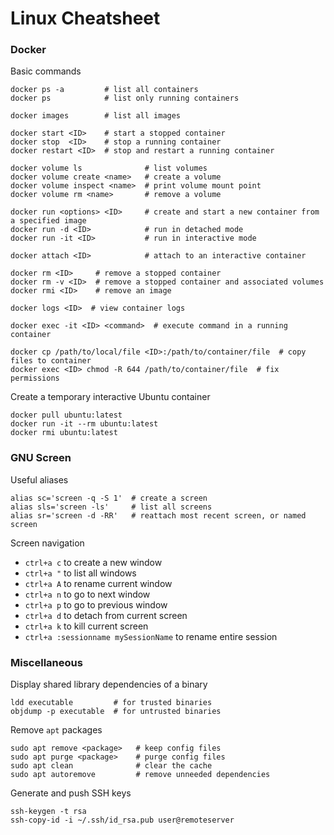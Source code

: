 # Linux Cheatsheet

### Docker

Basic commands
```
docker ps -a         # list all containers
docker ps            # list only running containers

docker images        # list all images

docker start <ID>    # start a stopped container
docker stop  <ID>    # stop a running container
docker restart <ID>  # stop and restart a running container

docker volume ls              # list volumes
docker volume create <name>   # create a volume
docker volume inspect <name>  # print volume mount point
docker volume rm <name>       # remove a volume

docker run <options> <ID>     # create and start a new container from a specified image
docker run -d <ID>            # run in detached mode
docker run -it <ID>           # run in interactive mode

docker attach <ID>            # attach to an interactive container

docker rm <ID>     # remove a stopped container
docker rm -v <ID>  # remove a stopped container and associated volumes
docker rmi <ID>    # remove an image

docker logs <ID>  # view container logs

docker exec -it <ID> <command>  # execute command in a running container

docker cp /path/to/local/file <ID>:/path/to/container/file  # copy files to container
docker exec <ID> chmod -R 644 /path/to/container/file  # fix permissions
```

Create a temporary interactive Ubuntu container
```
docker pull ubuntu:latest
docker run -it --rm ubuntu:latest
docker rmi ubuntu:latest
```

### GNU Screen

Useful aliases
```
alias sc='screen -q -S 1'  # create a screen
alias sls='screen -ls'     # list all screens
alias sr='screen -d -RR'   # reattach most recent screen, or named screen
```

Screen navigation
* `ctrl+a c` to create a new window
* `ctrl+a "` to list all windows
* `ctrl+a A` to rename current window
* `ctrl+a n` to go to next window
* `ctrl+a p` to go to previous window
* `ctrl+a d` to detach from current screen
* `ctrl+a k` to kill current screen
* `ctrl+a :sessionname mySessionName` to rename entire session

### Miscellaneous

Display shared library dependencies of a binary
```
ldd executable         # for trusted binaries
objdump -p executable  # for untrusted binaries
```

Remove `apt` packages
```
sudo apt remove <package>   # keep config files
sudo apt purge <package>    # purge config files
sudo apt clean              # clear the cache
sudo apt autoremove         # remove unneeded dependencies
```

Generate and push SSH keys
```
ssh-keygen -t rsa
ssh-copy-id -i ~/.ssh/id_rsa.pub user@remoteserver
```
